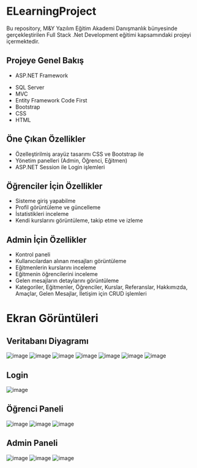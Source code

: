 # ELearningProject
Bu repository, M&Y Yazılım Eğitim Akademi Danışmanlık bünyesinde gerçekleştirilen Full Stack .Net Development eğitimi kapsamındaki projeyi içermektedir.

## Projeye Genel Bakış
-  ASP.NET Framework
* SQL Server
* MVC
* Entity Framework Code First
* Bootstrap
* CSS
* HTML
## Öne Çıkan Özellikler
* Özelleştirilmiş arayüz tasarımı CSS ve Bootstrap ile
* Yönetim panelleri (Admin, Öğrenci, Eğitmen)
* ASP.NET Session ile Login işlemleri

## Öğrenciler İçin Özellikler
* Sisteme giriş yapabilme
* Profil görüntüleme ve güncelleme
* İstatistikleri inceleme
* Kendi kurslarını görüntüleme, takip etme ve izleme

## Admin İçin Özellikler
* Kontrol paneli
* Kullanıcılardan alınan mesajları görüntüleme
* Eğitmenlerin kurslarını inceleme
* Eğitmenin öğrencilerini inceleme
* Gelen mesajların detaylarını görüntüleme
* Kategoriler, Eğitmenler, Öğrenciler, Kurslar, Referanslar, Hakkımızda, Amaçlar, Gelen Mesajlar, İletişim için CRUD işlemleri

# Ekran Görüntüleri
## Veritabanı Diyagramı
![image](https://github.com/Aydinmfatih/MyELearningProject/assets/46519508/6269b4ff-7705-418a-8dc5-34060d2f7a52)
![image](https://github.com/Aydinmfatih/MyELearningProject/assets/46519508/bcf77bff-c702-4350-8ae0-f5202de104d2)
![image](https://github.com/Aydinmfatih/MyELearningProject/assets/46519508/ec5dab56-902d-499d-8909-b6ad8c5b355a)
![image](https://github.com/Aydinmfatih/MyELearningProject/assets/46519508/948e02e7-9394-457c-92ac-b2de9288ad07)
![image](https://github.com/Aydinmfatih/MyELearningProject/assets/46519508/d31fd8fd-3453-4a6b-956d-aeacbc7654e2)
![image](https://github.com/Aydinmfatih/MyELearningProject/assets/46519508/9e8abdb2-03d9-4737-b2cb-5476daf3023e)
![image](https://github.com/Aydinmfatih/MyELearningProject/assets/46519508/de6d9c07-3b43-4be4-a0ff-b4846b1c9c4f)
## Login
![image](https://github.com/Aydinmfatih/MyELearningProject/assets/46519508/4b97a8f7-003f-4ae1-a5ca-f92bb732a175)
## Öğrenci Paneli
![image](https://github.com/Aydinmfatih/MyELearningProject/assets/46519508/5662a92c-6c18-4df6-a685-e6453bac8f0f)
![image](https://github.com/Aydinmfatih/MyELearningProject/assets/46519508/f702643e-2406-42e0-8588-a0f63eeeed08)
![image](https://github.com/Aydinmfatih/MyELearningProject/assets/46519508/3b11b9b5-ba20-47ab-a4b2-d30c979be50b)
## Admin Paneli
![image](https://github.com/Aydinmfatih/MyELearningProject/assets/46519508/aabf5148-dcee-4b5d-a746-6c5cf842d9e2)
![image](https://github.com/Aydinmfatih/MyELearningProject/assets/46519508/39b041ec-e47a-46c7-8f0c-6e3f0bc3122a)
![image](https://github.com/Aydinmfatih/MyELearningProject/assets/46519508/64bd5a3c-0c7d-444f-b463-4630fc4748ec)













